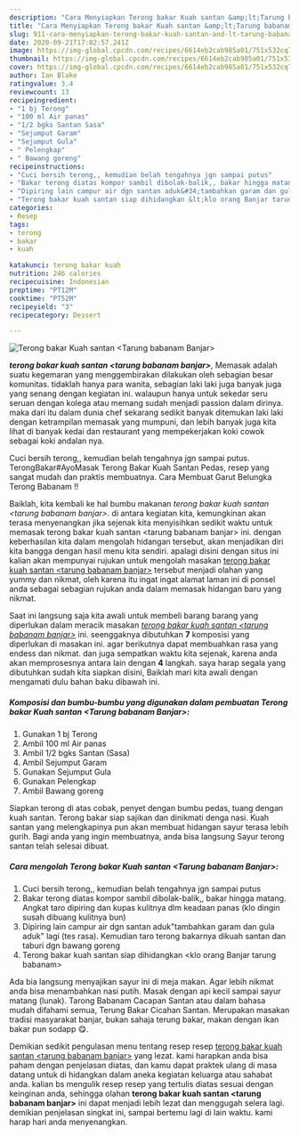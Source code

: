 ```yaml
---
description: "Cara Menyiapkan Terong bakar Kuah santan &amp;lt;Tarung babanam Banjar&amp;gt; Lezat"
title: "Cara Menyiapkan Terong bakar Kuah santan &amp;lt;Tarung babanam Banjar&amp;gt; Lezat"
slug: 911-cara-menyiapkan-terong-bakar-kuah-santan-and-lt-tarung-babanam-banjar-and-gt-lezat
date: 2020-09-21T17:02:57.241Z
image: https://img-global.cpcdn.com/recipes/6614eb2cab985a01/751x532cq70/terong-bakar-kuah-santan-tarung-babanam-banjar-foto-resep-utama.jpg
thumbnail: https://img-global.cpcdn.com/recipes/6614eb2cab985a01/751x532cq70/terong-bakar-kuah-santan-tarung-babanam-banjar-foto-resep-utama.jpg
cover: https://img-global.cpcdn.com/recipes/6614eb2cab985a01/751x532cq70/terong-bakar-kuah-santan-tarung-babanam-banjar-foto-resep-utama.jpg
author: Ian Blake
ratingvalue: 3.4
reviewcount: 13
recipeingredient:
- "1 bj Terong"
- "100 ml Air panas"
- "1/2 bgks Santan Sasa"
- "Sejumput Garam"
- "Sejumput Gula"
- " Pelengkap"
- " Bawang goreng"
recipeinstructions:
- "Cuci bersih terong,, kemudian belah tengahnya jgn sampai putus"
- "Bakar terong diatas kompor sambil dibolak-balik,, bakar hingga matang. Angkat taro dipiring dan kupas kulitnya dlm keadaan panas (klo dingin susah dibuang kulitnya bun)"
- "Dipiring lain campur air dgn santan aduk&#34;tambahkan garam dan gula aduk&#34; lagi (tes rasa). Kemudian taro terong bakarnya dikuah santan dan taburi dgn bawang goreng"
- "Terong bakar kuah santan siap dihidangkan &lt;klo orang Banjar tarung babanam&gt;"
categories:
- Resep
tags:
- terong
- bakar
- kuah

katakunci: terong bakar kuah 
nutrition: 246 calories
recipecuisine: Indonesian
preptime: "PT12M"
cooktime: "PT52M"
recipeyield: "3"
recipecategory: Dessert

---
```



![Terong bakar Kuah santan &lt;Tarung babanam Banjar&gt;](https://img-global.cpcdn.com/recipes/6614eb2cab985a01/751x532cq70/terong-bakar-kuah-santan-tarung-babanam-banjar-foto-resep-utama.jpg)

<b><i>terong bakar kuah santan &lt;tarung babanam banjar&gt;</i></b>, Memasak adalah suatu kegemaran yang menggembirakan dilakukan oleh sebagian besar komunitas. tidaklah hanya para wanita, sebagian laki laki juga banyak juga yang senang dengan kegiatan ini. walaupun hanya untuk sekedar seru seruan dengan kolega atau memang sudah menjadi passion dalam dirinya. maka dari itu dalam dunia chef sekarang sedikit banyak ditemukan laki laki dengan ketrampilan memasak yang mumpuni, dan lebih banyak juga kita lihat di banyak kedai dan restaurant yang mempekerjakan koki cowok sebagai koki andalan nya.

Cuci bersih terong,, kemudian belah tengahnya jgn sampai putus. TerongBakar#AyoMasak Terong Bakar Kuah Santan Pedas, resep yang sangat mudah dan praktis membuatnya. Cara Membuat Garut Belungka Terong Babanam !!

Baiklah, kita kembali ke hal bumbu makanan <i>terong bakar kuah santan &lt;tarung babanam banjar&gt;</i>. di antara kegiatan kita, kemungkinan akan terasa menyenangkan jika sejenak kita menyisihkan sedikit waktu untuk memasak terong bakar kuah santan &lt;tarung babanam banjar&gt; ini. dengan keberhasilan kita dalam mengolah hidangan tersebut, akan menjadikan diri kita bangga dengan hasil menu kita sendiri. apalagi disini dengan situs ini kalian akan mempunyai rujukan untuk mengolah masakan <u>terong bakar kuah santan &lt;tarung babanam banjar&gt;</u> tersebut menjadi olahan yang yummy dan nikmat, oleh karena itu ingat ingat alamat laman ini di ponsel anda sebagai sebagian rujukan anda dalam memasak hidangan baru yang nikmat.


Saat ini langsung saja kita awali untuk membeli barang barang yang diperlukan dalam meracik masakan <u><i>terong bakar kuah santan &lt;tarung babanam banjar&gt;</i></u> ini. seenggaknya dibutuhkan <b>7</b> komposisi yang diperlukan di masakan ini. agar berikutnya dapat membuahkan rasa yang endess dan nikmat. dan juga sempatkan waktu kita sejenak, karena anda akan memprosesnya antara lain dengan <b>4</b> langkah. saya harap segala yang dibutuhkan sudah kita siapkan disini, Baiklah mari kita awali dengan mengamati dulu bahan baku dibawah ini.

<!--inarticleads1-->

##### Komposisi dan bumbu-bumbu yang digunakan dalam pembuatan Terong bakar Kuah santan &lt;Tarung babanam Banjar&gt;:

1. Gunakan 1 bj Terong
1. Ambil 100 ml Air panas
1. Ambil 1/2 bgks Santan (Sasa)
1. Ambil Sejumput Garam
1. Gunakan Sejumput Gula
1. Gunakan  Pelengkap
1. Ambil  Bawang goreng


Siapkan terong di atas cobak, penyet dengan bumbu pedas, tuang dengan kuah santan. Terong bakar siap sajikan dan dinikmati denga nasi. Kuah santan yang melengkapinya pun akan membuat hidangan sayur terasa lebih gurih. Bagi anda yang ingin membuatnya, anda bisa langsung Sayur terong santan telah selesai dibuat. 

<!--inarticleads2-->

##### Cara mengolah Terong bakar Kuah santan &lt;Tarung babanam Banjar&gt;:

1. Cuci bersih terong,, kemudian belah tengahnya jgn sampai putus
1. Bakar terong diatas kompor sambil dibolak-balik,, bakar hingga matang. Angkat taro dipiring dan kupas kulitnya dlm keadaan panas (klo dingin susah dibuang kulitnya bun)
1. Dipiring lain campur air dgn santan aduk&#34;tambahkan garam dan gula aduk&#34; lagi (tes rasa). Kemudian taro terong bakarnya dikuah santan dan taburi dgn bawang goreng
1. Terong bakar kuah santan siap dihidangkan &lt;klo orang Banjar tarung babanam&gt;


Ada bia langsung menyajikan sayur ini di meja makan. Agar lebih nikmat anda bisa menambahkan nasi putih. Masak dengan api kecil sampai sayur matang (lunak). Tarong Babanam Cacapan Santan atau dalam bahasa mudah difahami semua, Terung Bakar Cicahan Santan. Merupakan masakan tradisi masyarakat banjar, bukan sahaja terung bakar, makan dengan ikan bakar pun sodapp 😋. 

Demikian sedikit pengulasan menu tentang resep resep <u>terong bakar kuah santan &lt;tarung babanam banjar&gt;</u> yang lezat. kami harapkan anda bisa paham dengan penjelasan diatas, dan kamu dapat praktek ulang di masa datang untuk di hidangkan dalam aneka kegiatan keluarga atau sahabat anda. kalian bs mengulik resep resep yang tertulis diatas sesuai dengan keinginan anda, sehingga olahan <b>terong bakar kuah santan &lt;tarung babanam banjar&gt;</b> ini dapat menjadi lebih lezat dan menggugah selera lagi. demikian penjelasan singkat ini, sampai bertemu lagi di lain waktu. kami harap hari anda menyenangkan.
